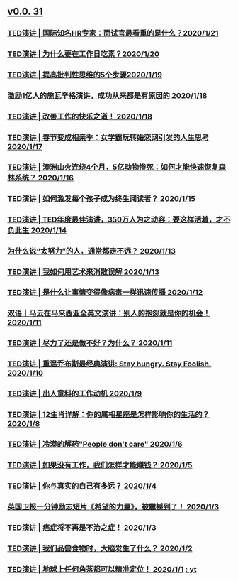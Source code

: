 ﻿## [v0.0. 31 ](https://github.com/littleflute/yxTed/edit/master/2020/01/readme.md)


### [TED演讲 | 国际知名HR专家：面试官最看重的是什么？2020/1/21](https://mp.weixin.qq.com/s/3JKN6FZvDJkUXHVCHEoOiA)
### [TED演讲 | 为什么要在工作日吃素？2020/1/20](https://mp.weixin.qq.com/s/OTwr7VQ795WOBoJHemiCsg)
### [TED演讲 | 提高批判性思维的5个步骤2020/1/19](https://mp.weixin.qq.com/s/Le5x8KTDOJnqirgLkjG45g)

### [激励1亿人的施瓦辛格演讲，成功从来都是有原因的 2020/1/18](https://mp.weixin.qq.com/s/X8GV8vr7PiQR9ze1nFQXNg)
### [TED演讲 | 改善工作的快乐之道！ 2020/1/18](https://mp.weixin.qq.com/s/X8GV8vr7PiQR9ze1nFQXNg)

### [TED演讲 | 春节变成相亲季：女学霸玩转婚恋网引发的人生思考 2020/1/17](https://mp.weixin.qq.com/s/j1QjnUA1gNGksToUt31T8g)

### [TED演讲 | 澳洲山火连烧4个月，5亿动物惨死：如何才能快速恢复森林系统？ 2020/1/16](https://mp.weixin.qq.com/s/wKYa1rR92q0JDPvvB3jQyg)
### [TED演讲 | 如何激发每个孩子成为终生阅读者？ 2020/1/15](https://mp.weixin.qq.com/s/skNYYAhUv6mQKXVHejHoHA)
### [TED演讲 | TED年度最佳演讲，350万人为之动容：要这样活着，才不负此生 2020/1/14](https://mp.weixin.qq.com/s/LkVPUrix3lVZLZLwgYDA1Q)

### [为什么说“太努力”的人，通常都走不远？ 2020/1/13](https://mp.weixin.qq.com/s/c8FQSKejT3b3ZvcbWycsqQ)
### [TED演讲 | 我如何用艺术来消散误解 2020/1/13](https://mp.weixin.qq.com/s/zCWYKngx29cWQLRQh-g63g)

### [TED演讲 | 是什么让事情变得像病毒一样迅速传播 2020/1/12](https://mp.weixin.qq.com/s/SL3rmlpFayfGNDg8Ml7Oqg)

### [双语｜马云在马来西亚全英文演讲：别人的抱怨就是你的机会！ 2020/1/11](https://mp.weixin.qq.com/s/ZPYhw-cm19Nl0cfdwWBhOQ)
### [TED演讲 | 尽力了还是做不好？为什么？ 2020/1/11](https://mp.weixin.qq.com/s/tMzeeiUEZLt-m6XAMnjXRQ)

### [TED演讲 | 重温乔布斯最经典演讲: Stay hungry. Stay Foolish. 2020/1/10](https://mp.weixin.qq.com/s/rp2iyTmVOTAd4HgpNuRz2A)

### [TED演讲 | 出人意料的工作动机 2020/1/9](https://mp.weixin.qq.com/s/9kKKJhxOQFdtUeNoa6dxrA)

### [TED演讲 | 12生肖详解：你的属相星座是怎样影响你的生活的？ 2020/1/8](https://mp.weixin.qq.com/s/EujFlwM7W_f_l-GwdRGLGA)

### [TED演讲 | 冷漠的解药"People don't care" 2020/1/6](https://mp.weixin.qq.com/s/RrioGzye0JSldIb9C2P7Jg)

### [TED演讲 | 如果没有工作，我们怎样才能赚钱？ 2020/1/5](https://mp.weixin.qq.com/s/iJERw2K7lmLXZrCO7X_q4g)

### [TED演讲 | 你与真实的自己有多远？ 2020/1/4](https://mp.weixin.qq.com/s/TFrj16xfRlUts6OkPFdniQ)

### [英国卫报一分钟励志短片《希望的力量》，被震撼到了！ 2020/1/3](https://mp.weixin.qq.com/s/TFrj16xfRlUts6OkPFdniQ)
### [TED演讲 | 癌症将不再是不治之症！ 2020/1/3](https://mp.weixin.qq.com/s/TFrj16xfRlUts6OkPFdniQ)

### [TED演讲 | 我们品尝食物时，大脑发生了什么？ 2020/1/2](https://mp.weixin.qq.com/s/07vdyNGtWNW37SW-ZlfzoA)

### [TED演讲 | 地球上任何角落都可以精准定位！ 2020/1/1](https://mp.weixin.qq.com/s/LuQJqbv38rZYUT3VRsBT_A) [: yt](https://www.youtube.com/watch?v=a4ZBzM3L6ws)

